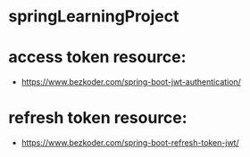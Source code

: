 # springLearningProject
# access token resource:
- https://www.bezkoder.com/spring-boot-jwt-authentication/
# refresh token resource:
- https://www.bezkoder.com/spring-boot-refresh-token-jwt/
